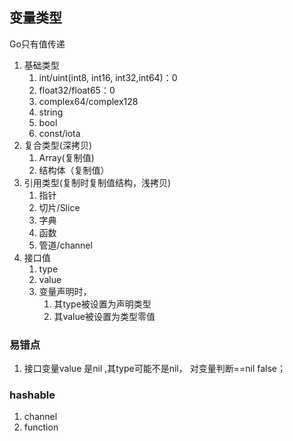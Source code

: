 ## 变量类型
Go只有值传递

1. 基础类型
   1. int/uint(int8, int16, int32,int64)：0
   2. float32/float65：0
   3. complex64/complex128
   4. string
   5. bool
   6. const/iota
2. 复合类型(深拷贝)
   1. Array(复制值)
   4. 结构体（复制值）
3. 引用类型(复制时复制值结构，浅拷贝)
   1. 指针
   2. 切片/Slice
   3. 字典
   4. 函数
   5. 管道/channel
4. 接口值
   1. type
   2. value
   3. 变量声明时，
      1. 其type被设置为声明类型
      2. 其value被设置为类型零值


### 易错点
1. 接口变量value 是nil ,其type可能不是nil， 对变量判断==nil false；

### hashable
   1. channel
   2. function